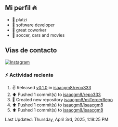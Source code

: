 ## Mi perfil 🔥


- 🔭 platzi
- 🌱 software developer
- 👯 great coworker
- 💬 soccer, cars and movies

## Vias de contacto

[![Instagram](https://img.shields.io/badge/@isaacgm__-%23E4405F?style=for-the-badge&logo=instagram&logoColor=white)](https://www.instagram.com/isaacgm__/)

### :zap: Actividad reciente 
<!--RECENT_ACTIVITY:start-->
1. ✌️ Released [v0.1.0](https://github.com/isaacgm8/repo333/releases/tag/v0.1.0) in [isaacgm8/repo333](https://github.com/isaacgm8/repo333)<br>
2. ⬆️ Pushed 1 commit(s) to [isaacgm8/repo333](https://github.com/isaacgm8/repo333)<br>
3. 📔 Created new repository [isaacgm8/miTercerRepo](https://github.com/isaacgm8/miTercerRepo)<br>
4. ⬆️ Pushed 1 commit(s) to [isaacgm8/isaacgm8](https://github.com/isaacgm8/isaacgm8)<br>
5. ⬆️ Pushed 1 commit(s) to [isaacgm8/isaacgm8](https://github.com/isaacgm8/isaacgm8)<br>
<!--RECENT_ACTIVITY:end-->
<!--RECENT_ACTIVITY:last_update-->
Last Updated: Thursday, April 3rd, 2025, 1:18:25 PM
<!--RECENT_ACTIVITY:last_update_end-->

